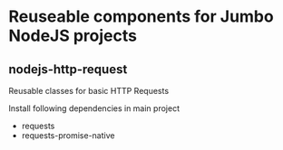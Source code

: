 # Reuseable components for Jumbo NodeJS projects

## nodejs-http-request
Reusable classes for basic HTTP Requests

Install following dependencies in main project
* requests
* requests-promise-native
